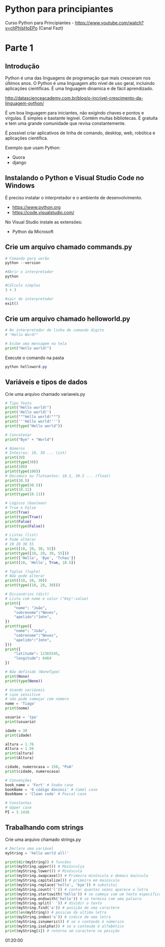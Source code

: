 # Python para principiantes
Curso Python para Principiantes - https://www.youtube.com/watch?v=chPhlsHoEPo (Canal Fazt) 

# Parte 1

## Introdução

Python é uma das linguagens de programação que mais cresceram nos últimos anos. O Python é uma linguagem alto nível de uso geral, incluindo aplicações científicas. É uma linguagem dinamica e de fácil aprendizado.

http://datascienceacademy.com.br/blog/o-incrivel-crescimento-da-linguagem-python/

É um boa linguagem para iniciantes, não exigindo chaves e pontos e vírgulas. É simples e bastante legível. Contém muitas bibliotecas. É gratuíta e tem uma grande comunidade que revisa constantemente.

É possível criar aplicativos de linha de comando, desktop, web, robótica e aplicações científica.

Exemplo que usam Python:

- Quora
- django

## Instalando o Python e Visual Studio Code no Windows

É preciso instalar o interpretador e o ambiente de desenvolvimento.

- https://www.python.org
- https://code.visualstudio.com/

No Visual Studio instale as extensões:

- Python da Microsoft

## Crie um arquivo chamado commands.py

```python
# Comando para verão
python --version

#Abrir o interpretador
python

#Cálculo simples
3 + 3

#sair do interpretador
exit()
```

## Crie um arquivo chamado helloworld.py

```python
# No interpretador de linha de comando digite 
# "Hello Word!"

# Exibe uma mensagem na tela
print("Hello world!")
```

Execute o comando na pasta 

```powershell
python helloword.py
```

## Variáveis e tipos de dados

Crie uma arquivo chamado variaveis.py

```python
# Tipo Texto
print("Hello world!")
print('Hello world!')
print("""Hello world!""")
print('''Hello world!''')
print(type("Hello world"))

# Concatenar
print("Bye" + "World")

# Números
# Inteiros: 10, 30 ... (int)
print(30)
print(type(30))
print(100)
print(type(100))
# Decimais ou flutuantes: 10.3, 30.5 ... (float)
print(30.5)
print(type(30.5))
print(10.11)
print(type(10.11))

# Lógicos (boolean)
# True e False
print(True)
print(type(True))
print(False)
print(type(False))

# Listas (list)
# Pode alterar
# 10 20 30 55
print([10, 20, 30, 55])
print(type([10, 20, 30, 55]))
print(['Hello', 'Bye', 'Tchau'])
print([10, 'Hello', True, 10.5])

# Tuplas (tuple)
# Não pode alterar
print((10, 20, 30))
print(type((10, 20, 30)))

# Dicionários (dict)
# Lista com nome e valor ("Key":value)
print({
    "nome": "João",
    "sobrenome":"Neves",
    "apelido":"John",
})
print(type({
    "nome": "João",
    "sobrenome":"Neves",
    "apelido":"John",
}))
print({
    "latitude": 12365545,
    "longitude": 6464
})

# Não definido (NoneType)
print(None)
print(type(None))

# Usando variáveis
# case sensitive
# não pode começar com número 
nome = 'Tiago'
print(nome)

usuario = 'tpa'
print(usuario)

idade = 30
print(idade)

altura = 1.76
Altura = 1.56
print(altura)
print(Altura)

cidade, numerocasa = 150, "PoA"
print(cidade, numerocasa)

# Convenções
book_name = 'Fort' # Snake case
bookName = 'O código davinci' # Camel case
BookName = 'Clean code' # Pascal case

# Constantes
# Upper case
PI = 3.1416
```

## Trabalhando com strings

Crie uma arquivo chamado strings.py

```python
# Declare uma variável
myString = 'hello world all!'

print(dir(myString)) # funcões
print(myString.upper()) # Maiúsculça
print(myString.lower()) # Minúscula
print(myString.swapcase()) # Primeira minúscula e demais maíscula
print(myString.capitalize()) # primeira em maiúscula
print(myString.replace('hello', 'bye')) # substitui
print(myString.count('l')) # contar quantas vezes aparece a letra
print(myString.startswith('hello')) # se começa com um texto específico
print(myString.endswith('hello')) # se termina com uma palavra
print(myString.split(' ')) # dividir o texto
print(myString.find('a')) # posição de uma caractere
print(len(myString)) # posicao da ultima letra
print(myString.index('o')) # indice de uma letra
print(myString.isnumeric()) # se o conteudo é númerico
print(myString.isalpha()) # se o conteudo é alfabético
print(myString[4]) # retorna um caractere na posição
```

01:20:00